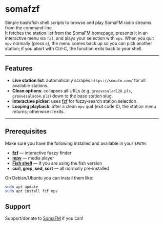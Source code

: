 # somafzf

Simple bash/fish shell scripts to browse and play SomaFM radio streams from the command line.  
It fetches the station list from the SomaFM homepage, presents it in an interactive menu via `fzf`, and plays your selection with `mpv`. When you quit `mpv` normally (press `q`), the menu comes back up so you can pick another station; if you abort with Ctrl‑C, the function exits back to your shell.

---

## Features

- **Live station list**: automatically scrapes `https://somafm.com/` for all available stations.
- **Clean options**: collapses all URLs (e.g. `groovesalad128.pls`, `groovesalad64.pls`) down to the base station slug.
- **Interactive picker**: uses [fzf](https://github.com/junegunn/fzf) for fuzzy‐search station selection.
- **Looping playback**: after a clean `mpv` quit (exit code 0), the station menu returns; otherwise it exits.

---

## Prerequisites

Make sure you have the following installed and available in your `$PATH`:

- **[fzf](https://github.com/junegunn/fzf)** — interactive fuzzy finder  
- **[mpv](https://mpv.io/)** — media player
- **[Fish shell](https://fishshell.com/)** — if you are using the fish version
- **curl, grep, sed, sort** — all normally pre‑installed  

On Debian/Ubuntu you can install them like:

```sh
sudo apt update
sudo apt install fzf mpv
```

## Support

Support/donate to [SomaFM](https://somafm.com/support/) if you can!

